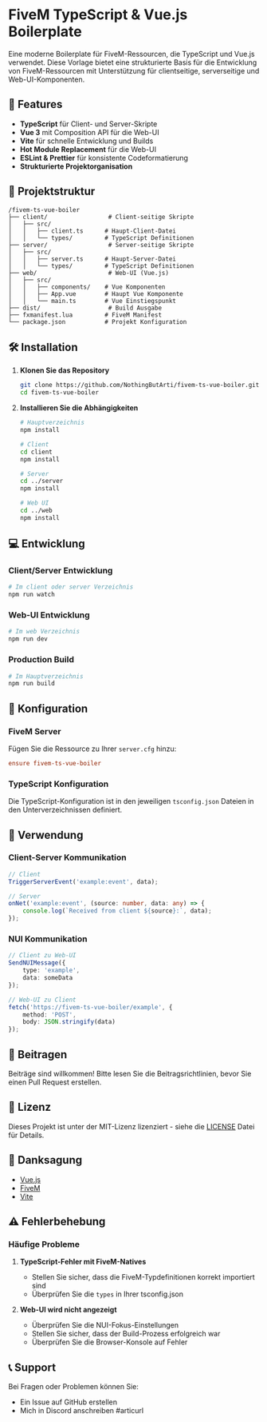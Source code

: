# FiveM TypeScript & Vue.js Boilerplate

Eine moderne Boilerplate für FiveM-Ressourcen, die TypeScript und Vue.js verwendet. Diese Vorlage bietet eine strukturierte Basis für die Entwicklung von FiveM-Ressourcen mit Unterstützung für clientseitige, serverseitige und Web-UI-Komponenten.

## 🚀 Features

- **TypeScript** für Client- und Server-Skripte
- **Vue 3** mit Composition API für die Web-UI
- **Vite** für schnelle Entwicklung und Builds
- **Hot Module Replacement** für die Web-UI
- **ESLint & Prettier** für konsistente Codeformatierung
- **Strukturierte Projektorganisation**

## 📁 Projektstruktur

```
/fivem-ts-vue-boiler
├── client/                 # Client-seitige Skripte
│   ├── src/
│   │   ├── client.ts      # Haupt-Client-Datei
│   │   └── types/         # TypeScript Definitionen
├── server/                 # Server-seitige Skripte
│   ├── src/
│   │   ├── server.ts      # Haupt-Server-Datei
│   │   └── types/         # TypeScript Definitionen
├── web/                    # Web-UI (Vue.js)
│   ├── src/
│   │   ├── components/    # Vue Komponenten
│   │   ├── App.vue        # Haupt Vue Komponente
│   │   └── main.ts        # Vue Einstiegspunkt
├── dist/                   # Build Ausgabe
├── fxmanifest.lua         # FiveM Manifest
└── package.json           # Projekt Konfiguration
```

## 🛠️ Installation

1. **Klonen Sie das Repository**
   ```bash
   git clone https://github.com/NothingButArti/fivem-ts-vue-boiler.git
   cd fivem-ts-vue-boiler
   ```

2. **Installieren Sie die Abhängigkeiten**
   ```bash
   # Hauptverzeichnis
   npm install
   
   # Client
   cd client
   npm install
   
   # Server
   cd ../server
   npm install
   
   # Web UI
   cd ../web
   npm install
   ```

## 💻 Entwicklung

### Client/Server Entwicklung
```bash
# Im client oder server Verzeichnis
npm run watch
```

### Web-UI Entwicklung
```bash
# Im web Verzeichnis
npm run dev
```

### Production Build
```bash
# Im Hauptverzeichnis
npm run build
```

## 🔧 Konfiguration

### FiveM Server
Fügen Sie die Ressource zu Ihrer `server.cfg` hinzu:
```cfg
ensure fivem-ts-vue-boiler
```

### TypeScript Konfiguration
Die TypeScript-Konfiguration ist in den jeweiligen `tsconfig.json` Dateien in den Unterverzeichnissen definiert.

## 📝 Verwendung

### Client-Server Kommunikation
```typescript
// Client
TriggerServerEvent('example:event', data);

// Server
onNet('example:event', (source: number, data: any) => {
    console.log(`Received from client ${source}:`, data);
});
```

### NUI Kommunikation
```typescript
// Client zu Web-UI
SendNUIMessage({
    type: 'example',
    data: someData
});

// Web-UI zu Client
fetch('https://fivem-ts-vue-boiler/example', {
    method: 'POST',
    body: JSON.stringify(data)
});
```

## 🤝 Beitragen

Beiträge sind willkommen! Bitte lesen Sie die Beitragsrichtlinien, bevor Sie einen Pull Request erstellen.

## 📄 Lizenz

Dieses Projekt ist unter der MIT-Lizenz lizenziert - siehe die [LICENSE](LICENSE) Datei für Details.

## 🙏 Danksagung

- [Vue.js](https://vuejs.org/)
- [FiveM](https://fivem.net/)
- [Vite](https://vitejs.dev/)

## ⚠️ Fehlerbehebung

### Häufige Probleme

1. **TypeScript-Fehler mit FiveM-Natives**
   - Stellen Sie sicher, dass die FiveM-Typdefinitionen korrekt importiert sind
   - Überprüfen Sie die `types` in Ihrer tsconfig.json

2. **Web-UI wird nicht angezeigt**
   - Überprüfen Sie die NUI-Fokus-Einstellungen
   - Stellen Sie sicher, dass der Build-Prozess erfolgreich war
   - Überprüfen Sie die Browser-Konsole auf Fehler

## 📞 Support

Bei Fragen oder Problemen können Sie:
- Ein Issue auf GitHub erstellen
- Mich in Discord anschreiben #articurl

